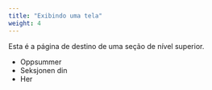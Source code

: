 ```yaml
---
title: "Exibindo uma tela"
weight: 4
---
```


Esta é a página de destino de uma seção de nível superior.

* Oppsummer
* Seksjonen din
* Her
